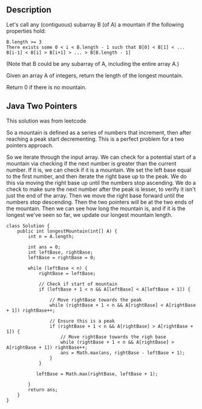 ## Description

Let's call any (contiguous) subarray B (of A) a mountain if the following properties hold:

    B.length >= 3
    There exists some 0 < i < B.length - 1 such that B[0] < B[1] < ... B[i-1] < B[i] > B[i+1] > ... > B[B.length - 1]

(Note that B could be any subarray of A, including the entire array A.)

Given an array A of integers, return the length of the longest mountain. 

Return 0 if there is no mountain.

## Java Two Pointers

This solution was from leetcode

So a mountain is defined as a series of numbers that increment, then after reaching a peak start decrementing. This is a perfect problem for a two pointers approach.

So we iterate through the input array. We can check for a potential start of a mountain via checking if the next number is greater than the current number. If it is, we can check if it is a mountain. We set the left base equal to the first number, and then iterate the right base up to the peak. We do this via moving the right base up until the numbers stop ascending. We do a check to make sure the next number after the peak is lesser, to verify it isn't just the end of the array. Then we move the right base forward until the numbers stop descending. Then the two pointers will be at the two ends of the mountain. Then we can see how long the mountain is, and if it is the longest we've seen so far, we update our longest mountain length.

```
class Solution {
    public int longestMountain(int[] A) {
        int n = A.length;
        
        int ans = 0;
        int leftBase, rightBase;
        leftBase = rightBase = 0;
        
        while (leftBase < n) {
            rightBase = leftBase;
            
            // Check if start of mountain
            if (leftBase + 1 < n && A[leftBase] < A[leftBase + 1]) {
                
                // Move rightBase towards the peak
                while (rightBase + 1 < n && A[rightBase] < A[rightBase + 1]) rightBase++;
                
                // Ensure this is a peak
                if (rightBase + 1 < n && A[rightBase] > A[rightBase + 1]) {
                    // Move rightBase towards the righ base
                    while (rightBase + 1 < n && A[rightBase] > A[rightBase + 1]) rightBase++;
                    ans = Math.max(ans, rightBase - leftBase + 1);
                }
            }
            
           leftBase = Math.max(rightBase, leftBase + 1);
            
        }
        return ans;
    }
}
```